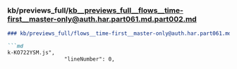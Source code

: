 ### kb/previews_full/kb__previews_full__flows__time-first__master-only@auth.har.part061.md.part002.md

```md
### kb/previews_full/flows__time-first__master-only@auth.har.part061.md (part 002)

```md
k-KO722YSM.js",
                  "lineNumber": 0,
           
```

```

```
